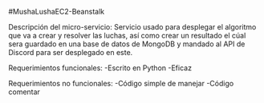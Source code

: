 #MushaLushaEC2-Beanstalk

Descripción del micro-servicio: Servicio usado para desplegar el algoritmo que va a crear y resolver las luchas, así como crear un resultado el cúal sera guardado en una base de datos de MongoDB y mandado al API de Discord para ser desplegado en este.

Requerimientos funcionales:
-Escrito en Python
-Eficaz

Requerimientos no funcionales:
-Código simple de manejar
-Código comentar
